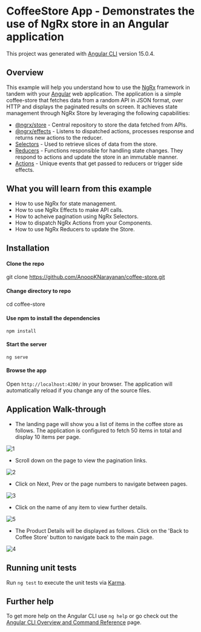 # CoffeeStore App - Demonstrates the use of NgRx store in an Angular application

This project was generated with [Angular CLI](https://github.com/angular/angular-cli) version 15.0.4.

## Overview

This example will help you understand how to use the [NgRx](https://ngrx.io/) framework in tandem with your [Angular](https://angular.io/) web application. The application is a simple coffee-store that fetches data from a random API in JSON format, over HTTP and displays the paginated results on screen. It achieves state management through NgRx Store by leveraging the following capabilities:

* [@ngrx/store](https://ngrx.io/guide/store) - Central repository to store the data fetched from APIs.
* [@ngrx/effects](https://ngrx.io/guide/effects) - Listens to dispatched actions, processes response and returns new actions to the reducer.
* [Selectors](https://ngrx.io/guide/store/selectors) - Used to retrieve slices of data from the store.
* [Reducers](https://ngrx.io/guide/store/reducers) - Functions responsible for handling state changes. They respond to actions and update the store in an immutable manner.
* [Actions](https://ngrx.io/guide/store/actions) - Unique events that get passed to reducers or trigger side effects.

## What you will learn from this example

* How to use NgRx for state management.
* How to use NgRx Effects to make API calls.
* How to acheive pagination using NgRx Selectors.
* How to dispatch NgRx Actions from your Components.
* How to use NgRx Reducers to update the Store.

## Installation

#### Clone the repo
git clone https://github.com/AnoopKNarayanan/coffee-store.git

#### Change directory to repo
cd coffee-store

#### Use npm to install the dependencies
`npm install`

#### Start the server
`ng serve`

#### Browse the app
Open `http://localhost:4200/` in your browser. The application will automatically reload if you change any of the source files.

## Application Walk-through

* The landing page will show you a list of items in the coffee store as follows. The application is configured to fetch 50 items in total and display 10 items per page.

![1](https://user-images.githubusercontent.com/126202194/228662628-0cd09fec-d053-4b3e-b454-db134be6600e.PNG)

* Scroll down on the page to view the pagination links.

![2](https://user-images.githubusercontent.com/126202194/228662775-fafd26f9-75dd-4353-b45e-411cabbca054.PNG)

* Click on Next, Prev or the page numbers to navigate between pages.

![3](https://user-images.githubusercontent.com/126202194/228663024-eaf4b2c5-00af-4d2d-a4f9-11acac4a682d.PNG)

* Click on the name of any item to view further details.

![5](https://user-images.githubusercontent.com/126202194/228663176-09e24a32-9644-4af8-9fd9-4a97191405cc.PNG)

* The Product Details will be displayed as follows. Click on the 'Back to Coffee Store' button to navigate back to the main page.

![4](https://user-images.githubusercontent.com/126202194/228663442-c32d1170-5f4b-48a7-a933-3d3a713e97b9.PNG)

## Running unit tests

Run `ng test` to execute the unit tests via [Karma](https://karma-runner.github.io).

## Further help

To get more help on the Angular CLI use `ng help` or go check out the [Angular CLI Overview and Command Reference](https://angular.io/cli) page.
